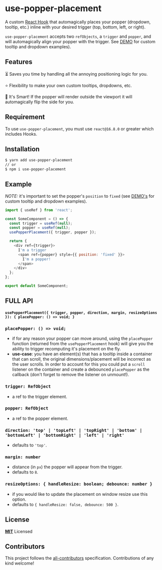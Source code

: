 # use-popper-placement

A custom [React Hook](https://reactjs.org/docs/hooks-overview.html) that automagically places your popper (dropdown, tooltip, etc.) inline with your desired trigger (top, bottom, left, or right).

`use-popper-placement` accepts two `refObjects`, a `trigger` and `popper`,
and will automagically align your popper with the trigger. See [DEMO](https://codesandbox.io/s/use-popper-placement-demo-oslzc?file=/src/App.js) for custom tooltip and dropdown examples).

## Features

⏳ Saves you time by handling all the annoying positioning logic for you.

⭐️ Flexibility to make your own custom tooltips, dropdowns, etc.

🤔 It's Smart! If the popper will render outside the viewport it will automagically flip the side for you.

## Requirement

To use `use-popper-placement`, you must use `react@16.8.0` or greater which includes Hooks.

## Installation

```sh
$ yarn add use-popper-placement
// or
$ npm i use-popper-placement
```

## Example

_NOTE:_ it's important to set the popper's `position` to `fixed` (see [DEMO's](https://codesandbox.io/s/use-popper-placement-demo-oslzc?file=/src/App.js) for custom tooltip and dropdown examples).

```js
import { useRef } from 'react';

const SomeComponent = () => {
  const trigger = useRef(null);
  const popper = useRef(null);
  usePopperPlacement({ trigger, popper });

  return {
    <div ref={trigger}>
      I'm a trigger
      <span ref={popper} style={{ position: 'fixed' }}>
        I'm a popper!
      </span>
    </div>
  };
};

export default SomeComponent;
```

## FULL API

#### `usePopperPlacement({ trigger, popper, direction, margin, resizeOptions }): { placePopper: () => void; }`

### `placePopper: () => void;`

- if for any reason your popper can move around, using the `placePopper` function (returned from the `usePopperPlacement` hook) will give you the ability to trigger recomputing it's placement on the fly.
- **use-case**: you have an element(s) that has a tooltip inside a container that can scroll, the original dimensions/placement will be incorrect as the user scrolls. In order to account for this you could put a `scroll` listener on the container and create a debounced `placePopper` as the callback (don't forget to remove the listener on unmount!).

### `trigger: RefObject`

- a ref to the trigger element.

### `popper: RefObject`

- a ref to the popper element.

### `direction: 'top' | 'topLeft' | 'topRight' | 'bottom' | 'bottomLeft' | 'bottomRight' | 'left' | 'right'`

- defaults to `'top'`.

### `margin: number`

- distance (in `px`) the popper will appear from the trigger.
- defaults to `8`.

### `resizeOptions: { handleResize: boolean; debounce: number }`

- if you would like to update the placement on window resize use this option.
- defaults to `{ handleResize: false, debounce: 500 }`.

## License

**[MIT](LICENSE)** Licensed

## Contributors

This project follows the [all-contributors](https://github.com/all-contributors/all-contributors) specification. Contributions of any kind welcome!
